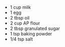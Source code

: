 * 1 cup milk
* 1 egg
* 2 tbsp oil
* 2 cup AP flour
* 2 tbsp granulated sugar
* 1 tsp baking powder
* 1/4 tsp salt
